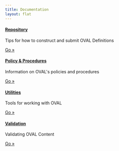 ```yaml
---
title: Documentation
layout: flat
---
```


<div class="row">
  <div class="col-md-6">
    <div class="well">
      <h4><a href="repository">Repository</a></h4>
      <p>Tips for how to construct and submit OVAL Definitions</p>
      <a class="btn btn-primary" href="repository">Go »</a>
    </div>
    <div class="well">
      <h4><a href="policy">Policy & Procedures</a></h4>
      <p>Information on OVAL's policies and procedures</p>
      <a class="btn btn-primary" href="policy">Go »</a>
    </div>
  </div>
  <div class="col-md-6">
    <div class="well">
      <h4><a href="utilities">Utilities</a></h4>
      <p>Tools for working with OVAL</p>
      <a class="btn btn-primary" href="utilities">Go »</a>
    </div>
    <div class="well">
      <h4><a href="validation">Validation</a></h4>
      <p>Validating OVAL Content</p>
      <a class="btn btn-primary" href="validation">Go »</a>
    </div>
  </div>
</div>
